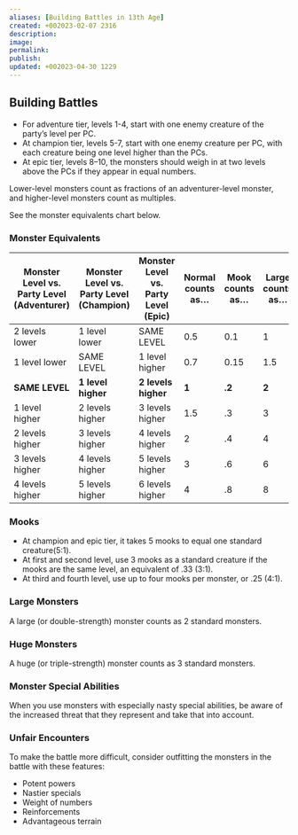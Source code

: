 ```yaml
---
aliases: [Building Battles in 13th Age]
created: +002023-02-07 2316
description: 
image: 
permalink: 
publish: 
updated: +002023-04-30 1229
---
```


## Building Battles

- For adventure tier, levels 1-4, start with one enemy creature of the party’s level per PC. 
- At champion tier, levels 5-7, start with one enemy creature per PC, with each creature being one level higher than the PCs.
- At epic tier, levels 8–10, the monsters should weigh in at two levels above the PCs if they appear in equal numbers.

Lower-level monsters count as fractions of an adventurer-level monster, and higher-level monsters count as multiples. 

See the monster equivalents chart below.

### Monster Equivalents

| Monster Level vs. Party Level (Adventurer) | Monster Level vs. Party Level (Champion) | Monster Level vs. Party Level (Epic) | Normal counts as… | Mook counts as… | Large counts as… | Huge counts as… |
|--------------------------------------------|------------------------------------------|--------------------------------------|-------------------|-----------------|------------------|-----------------|
| 2 levels lower                             | 1 level lower                            | SAME LEVEL                           | 0.5               | 0.1             | 1                | 1.5             |
| 1 level lower                              | SAME LEVEL                               | 1 level higher                       | 0.7               | 0.15            | 1.5              | 2               |
| **SAME LEVEL**                             | **1 level higher**                       | **2 levels higher**                  | **1**             | **.2**          | **2**            | **3**           |
| 1 level higher                             | 2 levels higher                          | 3 levels higher                      | 1.5               | .3              | 3                | 4               |
| 2 levels higher                            | 3 levels higher                          | 4 levels higher                      | 2                 | .4              | 4                | 6               |
| 3 levels higher                            | 4 levels higher                          | 5 levels higher                      | 3                 | .6              | 6                | 8               |
| 4 levels higher                            | 5 levels higher                          | 6 levels higher                      | 4                 | .8              | 8                |                 |

### Mooks

- At champion and epic tier, it takes 5 mooks to equal one standard creature(5:1). 
- At first and second level, use 3 mooks as a standard creature if the mooks are the same level, an equivalent of .33 (3:1). 
- At third and fourth level, use up to four mooks per monster, or .25 (4:1). 

### Large Monsters

A large (or double-strength) monster counts as 2 standard monsters.

### Huge Monsters

A huge (or triple-strength) monster counts as 3 standard monsters.

### Monster Special Abilities

When you use monsters with especially nasty special abilities, be aware of the increased threat that they represent and take that into account.

### Unfair Encounters

To make the battle more difficult, consider outfitting the monsters in the battle with these features:
- Potent powers
- Nastier specials
- Weight of numbers
- Reinforcements
- Advantageous terrain